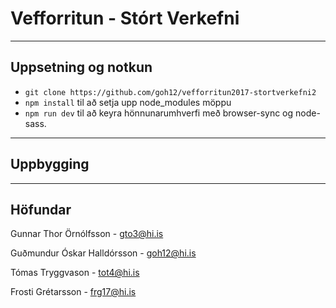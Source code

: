 # Vefforritun - Stórt Verkefni
---
## Uppsetning og notkun
* `git clone https://github.com/goh12/vefforritun2017-stortverkefni2`
* `npm install` til að setja upp node_modules möppu
* `npm run dev` til að keyra hönnunarumhverfi með browser-sync og node-sass.

---
## Uppbygging

---
## Höfundar
Gunnar Thor Örnólfsson - gto3@hi.is

Guðmundur Óskar Halldórsson - goh12@hi.is

Tómas Tryggvason - tot4@hi.is

Frosti Grétarsson - frg17@hi.is
